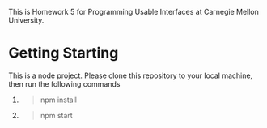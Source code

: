 This is Homework 5 for Programming Usable Interfaces at Carnegie Mellon University.

# Getting Starting

This is a node project. Please clone this repository to your local machine, then run the following commands

1. > npm install
2. > npm start